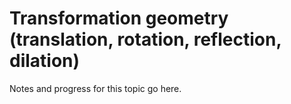 # Transformation geometry (translation, rotation, reflection, dilation)

Notes and progress for this topic go here.
